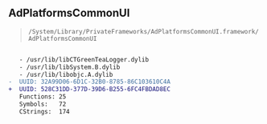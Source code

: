 ## AdPlatformsCommonUI

> `/System/Library/PrivateFrameworks/AdPlatformsCommonUI.framework/AdPlatformsCommonUI`

```diff

   - /usr/lib/libCTGreenTeaLogger.dylib
   - /usr/lib/libSystem.B.dylib
   - /usr/lib/libobjc.A.dylib
-  UUID: 32A99D06-6D1C-32B0-8785-86C103610C4A
+  UUID: 528C31DD-377D-39D6-B255-6FC4FBDAD8EC
   Functions: 25
   Symbols:   72
   CStrings:  174

```
